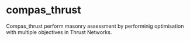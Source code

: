 # compas_thrust

Compas_thrust perform masonry assessment by performinig optimisation with multiple objectives in Thrust Networks.

